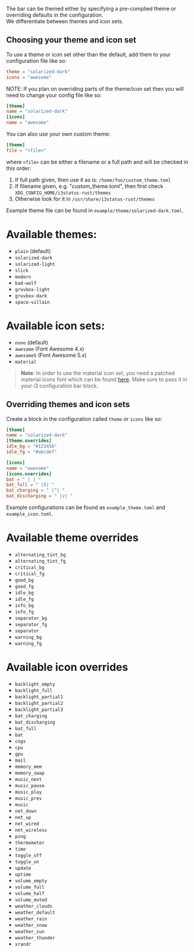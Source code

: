 The bar can be themed either by specifying a pre-complied theme or overriding defaults in the configuration.  
We differentiate between themes and icon sets.

## Choosing your theme and icon set
To use a theme or icon set other than the default, add them to your configuration file like so:
```toml
theme = "solarized-dark"
icons = "awesome"
```
NOTE: If you plan on overriding parts of the theme/icon set then you will need to change your config file like so:
```toml
[theme]
name = "solarized-dark"
[icons]
name = "awesome"
```

You can also use your own custom theme:

```toml
[theme]
file = "<file>"
```

where `<file>` can be either a filename or a full path and will be checked in this order:

1. If full path given, then use it as is: `/home/foo/custom_theme.toml`
2. If filename given, e.g. "custom_theme.toml", then first check `XDG_CONFIG_HOME/i3status-rust/themes`
3. Otherwise look for it in `/usr/share/i3status-rust/themes`

Example theme file can be found in `example/theme/solarized-dark.toml`.

# Available themes:
* `plain` (default)
* `solarized-dark`
* `solarized-light`
* `slick`
* `modern`
* `bad-wolf`
* `gruvbox-light`
* `gruvbox-dark`
* `space-villain`

# Available icon sets:
* `none` (default)
* `awesome` (Font Awesome 4.x)
* `awesome5` (Font Awesome 5.x)
* `material`

> **Note**: In order to use the material icon set, you need a patched material icons font which can be found [here](https://gist.github.com/draoncc/3c20d8d4262892ccd2e227eefeafa8ef/raw/3e6e12c213fba1ec28aaa26430c3606874754c30/MaterialIcons-Regular-for-inline.ttf). Make sure to pass it in your i3 configuration bar block.

## Overriding themes and icon sets
Create a block in the configuration called `theme` or `icons` like so:
```toml
[theme]
name = "solarized-dark"
[theme.overrides]
idle_bg = "#123456"
idle_fg = "#abcdef"

[icons]
name = "awesome"
[icons.overrides]
bat = " | | "
bat_full = " |X| "
bat_charging = " |^| "
bat_discharging = " |v| "
```

Example configurations can be found as `example_theme.toml` and `example_icon.toml`.

# Available theme overrides
* `alternating_tint_bg`
* `alternating_tint_fg`
* `critical_bg`
* `critical_fg`
* `good_bg`
* `good_fg`
* `idle_bg`
* `idle_fg`
* `info_bg`
* `info_fg`
* `separator_bg`
* `separator_fg`
* `separator`
* `warning_bg`
* `warning_fg`

# Available icon overrides
* `backlight_empty`
* `backlight_full`
* `backlight_partial1`
* `backlight_partial2`
* `backlight_partial3`
* `bat_charging`
* `bat_discharging`
* `bat_full`
* `bat`
* `cogs`
* `cpu`
* `gpu`
* `mail`
* `memory_mem`
* `memory_swap`
* `music_next`
* `music_pause`
* `music_play`
* `music_prev`
* `music`
* `net_down`
* `net_up`
* `net_wired`
* `net_wireless`
* `ping`
* `thermometer`
* `time`
* `toggle_off`
* `toggle_on`
* `update`
* `uptime`
* `volume_empty`
* `volume_full`
* `volume_half`
* `volume_muted`
* `weather_clouds`
* `weather_default`
* `weather_rain`
* `weather_snow`
* `weather_sun`
* `weather_thunder`
* `xrandr`
